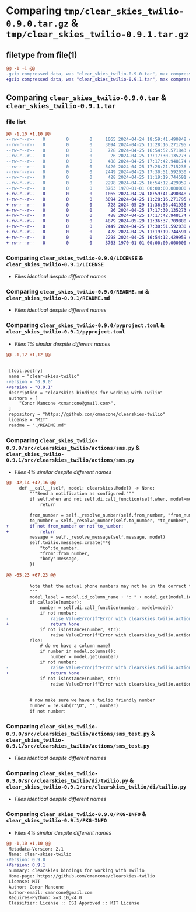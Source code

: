 # Comparing `tmp/clear_skies_twilio-0.9.0.tar.gz` & `tmp/clear_skies_twilio-0.9.1.tar.gz`

## filetype from file(1)

```diff
@@ -1 +1 @@
-gzip compressed data, was "clear_skies_twilio-0.9.0.tar", max compression
+gzip compressed data, was "clear_skies_twilio-0.9.1.tar", max compression
```

## Comparing `clear_skies_twilio-0.9.0.tar` & `clear_skies_twilio-0.9.1.tar`

### file list

```diff
@@ -1,10 +1,10 @@
--rw-r--r--   0        0        0     1065 2024-04-24 18:59:41.490848 clear_skies_twilio-0.9.0/LICENSE
--rw-r--r--   0        0        0     3094 2024-04-25 11:28:16.271795 clear_skies_twilio-0.9.0/README.md
--rw-r--r--   0        0        0      728 2024-04-25 16:54:52.571843 clear_skies_twilio-0.9.0/pyproject.toml
--rw-r--r--   0        0        0       26 2024-04-25 17:17:30.135273 clear_skies_twilio-0.9.0/src/clearskies_twilio/__init__.py
--rw-r--r--   0        0        0      488 2024-04-25 17:17:42.948174 clear_skies_twilio-0.9.0/src/clearskies_twilio/actions/__init__.py
--rw-r--r--   0        0        0     5420 2024-04-25 17:28:21.715236 clear_skies_twilio-0.9.0/src/clearskies_twilio/actions/sms.py
--rw-r--r--   0        0        0     2449 2024-04-25 17:30:51.592030 clear_skies_twilio-0.9.0/src/clearskies_twilio/actions/sms_test.py
--rw-r--r--   0        0        0      428 2024-04-25 11:19:19.744591 clear_skies_twilio-0.9.0/src/clearskies_twilio/di/__init__.py
--rw-r--r--   0        0        0     2298 2024-04-25 16:54:12.429959 clear_skies_twilio-0.9.0/src/clearskies_twilio/di/twilio.py
--rw-r--r--   0        0        0     3763 1970-01-01 00:00:00.000000 clear_skies_twilio-0.9.0/PKG-INFO
+-rw-r--r--   0        0        0     1065 2024-04-24 18:59:41.490848 clear_skies_twilio-0.9.1/LICENSE
+-rw-r--r--   0        0        0     3094 2024-04-25 11:28:16.271795 clear_skies_twilio-0.9.1/README.md
+-rw-r--r--   0        0        0      728 2024-05-29 11:36:56.441938 clear_skies_twilio-0.9.1/pyproject.toml
+-rw-r--r--   0        0        0       26 2024-04-25 17:17:30.135273 clear_skies_twilio-0.9.1/src/clearskies_twilio/__init__.py
+-rw-r--r--   0        0        0      488 2024-04-25 17:17:42.948174 clear_skies_twilio-0.9.1/src/clearskies_twilio/actions/__init__.py
+-rw-r--r--   0        0        0     4879 2024-05-29 11:36:37.709880 clear_skies_twilio-0.9.1/src/clearskies_twilio/actions/sms.py
+-rw-r--r--   0        0        0     2449 2024-04-25 17:30:51.592030 clear_skies_twilio-0.9.1/src/clearskies_twilio/actions/sms_test.py
+-rw-r--r--   0        0        0      428 2024-04-25 11:19:19.744591 clear_skies_twilio-0.9.1/src/clearskies_twilio/di/__init__.py
+-rw-r--r--   0        0        0     2298 2024-04-25 16:54:12.429959 clear_skies_twilio-0.9.1/src/clearskies_twilio/di/twilio.py
+-rw-r--r--   0        0        0     3763 1970-01-01 00:00:00.000000 clear_skies_twilio-0.9.1/PKG-INFO
```

### Comparing `clear_skies_twilio-0.9.0/LICENSE` & `clear_skies_twilio-0.9.1/LICENSE`

 * *Files identical despite different names*

### Comparing `clear_skies_twilio-0.9.0/README.md` & `clear_skies_twilio-0.9.1/README.md`

 * *Files identical despite different names*

### Comparing `clear_skies_twilio-0.9.0/pyproject.toml` & `clear_skies_twilio-0.9.1/pyproject.toml`

 * *Files 1% similar despite different names*

```diff
@@ -1,12 +1,12 @@
 
 
 [tool.poetry]
 name = "clear-skies-twilio"
-version = "0.9.0"
+version = "0.9.1"
 description = "clearskies bindings for working with Twilio"
 authors = [
     "Conor Mancone <cmancone@gmail.com>",
 ]
 repository = "https://github.com/cmancone/clearskies-twilio"
 license = "MIT"
 readme = "./README.md"
```

### Comparing `clear_skies_twilio-0.9.0/src/clearskies_twilio/actions/sms.py` & `clear_skies_twilio-0.9.1/src/clearskies_twilio/actions/sms.py`

 * *Files 4% similar despite different names*

```diff
@@ -42,14 +42,16 @@
     def __call__(self, model: clearskies.Model) -> None:
         """Send a notification as configured."""
         if self.when and not self.di.call_function(self.when, model=model):
             return
 
         from_number = self._resolve_number(self.from_number, "from_number", model)
         to_number = self._resolve_number(self.to_number, "to_number", model)
+        if not from_number or not to_number:
+            return
         message = self._resolve_message(self.message, model)
         self.twilio.messages.create(**{
             "to":to_number,
             "from":from_number,
             "body":message,
         })
 
@@ -65,23 +67,23 @@
 
         Note that the actual phone numbers may not be in the correct format expected by twilio.
         """
         model_label = model.id_column_name + ": " + model.get(model.id_column_name)
         if callable(number):
             number = self.di.call_function(number, model=model)
             if not number:
-                raise ValueError(f"Error with clearskies.twilio.actions.sms: I executed the callable attached to '{label}' but it returned a non-value.  The callable must return a phone number as a string.  In case this helps, you can provide a callable to 'when' and have it return false in csaes where you don't want a message sent.")
+                return None
             if not isinstance(number, str):
                 raise ValueError(f"Error with clearskies_twilio.actions.sms: I executed the callable attached to '{label}' but it did not return a string.  The callable must return a phone number as a string.")
         else:
             # do we have a column name?
             if number in model.columns():
                 number = model.get(number)
             if not number:
-                raise ValueError(f"Error with clearskies.twilio.actions.sms: I fetched a column called '{label}' for model {model_label}, hoping for a phone number, but I got back a non-value.  In case this helps, you can provide a callable to 'when' and have it return false in csaes where you don't want a message sent.")
+                return None
             if not isinstance(number, str):
                 raise ValueError(f"Error with clearskies_twilio.actions.sms: I fetched a column called '{label}' for model {model_label}, hoping for a phone number, but it returned a non-string.  The column must return a phone number as a string.")
 
 
         # now make sure we have a twilio friendly number
         number = re.sub(r"\D", "", number)
         if not number:
```

### Comparing `clear_skies_twilio-0.9.0/src/clearskies_twilio/actions/sms_test.py` & `clear_skies_twilio-0.9.1/src/clearskies_twilio/actions/sms_test.py`

 * *Files identical despite different names*

### Comparing `clear_skies_twilio-0.9.0/src/clearskies_twilio/di/twilio.py` & `clear_skies_twilio-0.9.1/src/clearskies_twilio/di/twilio.py`

 * *Files identical despite different names*

### Comparing `clear_skies_twilio-0.9.0/PKG-INFO` & `clear_skies_twilio-0.9.1/PKG-INFO`

 * *Files 4% similar despite different names*

```diff
@@ -1,10 +1,10 @@
 Metadata-Version: 2.1
 Name: clear-skies-twilio
-Version: 0.9.0
+Version: 0.9.1
 Summary: clearskies bindings for working with Twilio
 Home-page: https://github.com/cmancone/clearskies-twilio
 License: MIT
 Author: Conor Mancone
 Author-email: cmancone@gmail.com
 Requires-Python: >=3.10,<4.0
 Classifier: License :: OSI Approved :: MIT License
```

